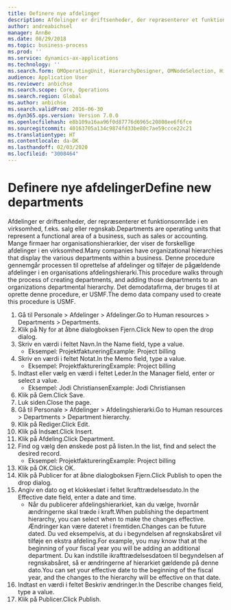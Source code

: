 ```yaml
---
title: Definere nye afdelinger
description: Afdelinger er driftsenheder, der repræsenterer et funktionsområde i en virksomhed, f.eks. salg eller regnskab.
author: andreabichsel
manager: AnnBe
ms.date: 08/29/2018
ms.topic: business-process
ms.prod: ''
ms.service: dynamics-ax-applications
ms.technology: ''
ms.search.form: OMOperatingUnit, HierarchyDesigner, OMNodeSelection, HierarchyPublishAndCloseForm
audience: Application User
ms.reviewer: anbichse
ms.search.scope: Core, Operations
ms.search.region: Global
ms.author: anbichse
ms.search.validFrom: 2016-06-30
ms.dyn365.ops.version: Version 7.0.0
ms.openlocfilehash: e8b109a16aa96f0d87776d6965c20808ee6f6fce
ms.sourcegitcommit: 40163705a134c9874fd33be80c7ae59ccce22c21
ms.translationtype: HT
ms.contentlocale: da-DK
ms.lasthandoff: 02/03/2020
ms.locfileid: "3008464"
---
```

# <a name="define-new-departments"></a><span data-ttu-id="eed22-103">Definere nye afdelinger</span><span class="sxs-lookup"><span data-stu-id="eed22-103">Define new departments</span></span>



<span data-ttu-id="eed22-104">Afdelinger er driftsenheder, der repræsenterer et funktionsområde i en virksomhed, f.eks. salg eller regnskab.</span><span class="sxs-lookup"><span data-stu-id="eed22-104">Departments are operating units that represent a functional area of a business, such as sales or accounting.</span></span> <span data-ttu-id="eed22-105">Mange firmaer har organisationshierarkier, der viser de forskellige afdelinger i en virksomhed.</span><span class="sxs-lookup"><span data-stu-id="eed22-105">Many companies have organizational hierarchies that display the various departments within a business.</span></span> <span data-ttu-id="eed22-106">Denne procedure gennemgår processen til oprettelse af afdelinger og tilføjer de pågældende afdelinger i en organisations afdelingshierarki.</span><span class="sxs-lookup"><span data-stu-id="eed22-106">This procedure walks through the process of creating departments, and adding those departments to an organizations departmental hierarchy.</span></span> <span data-ttu-id="eed22-107">Det demodatafirma, der bruges til at oprette denne procedure, er USMF.</span><span class="sxs-lookup"><span data-stu-id="eed22-107">The demo data company used to create this procedure is USMF.</span></span>

1. <span data-ttu-id="eed22-108">Gå til Personale > Afdelinger > Afdelinger.</span><span class="sxs-lookup"><span data-stu-id="eed22-108">Go to Human resources > Departments > Departments.</span></span>
2. <span data-ttu-id="eed22-109">Klik på Ny for at åbne dialogboksen Fjern.</span><span class="sxs-lookup"><span data-stu-id="eed22-109">Click New to open the drop dialog.</span></span>
3. <span data-ttu-id="eed22-110">Skriv en værdi i feltet Navn.</span><span class="sxs-lookup"><span data-stu-id="eed22-110">In the Name field, type a value.</span></span>
    * <span data-ttu-id="eed22-111">Eksempel: Projektfakturering</span><span class="sxs-lookup"><span data-stu-id="eed22-111">Example: Project billing</span></span>  
4. <span data-ttu-id="eed22-112">Skriv en værdi i feltet Notat.</span><span class="sxs-lookup"><span data-stu-id="eed22-112">In the Memo field, type a value.</span></span>
    * <span data-ttu-id="eed22-113">Eksempel: Projektfakturering</span><span class="sxs-lookup"><span data-stu-id="eed22-113">Example: Project billing</span></span>  
5. <span data-ttu-id="eed22-114">Indtast eller vælg en værdi i feltet Leder.</span><span class="sxs-lookup"><span data-stu-id="eed22-114">In the Manager field, enter or select a value.</span></span>
    * <span data-ttu-id="eed22-115">Eksempel: Jodi Christiansen</span><span class="sxs-lookup"><span data-stu-id="eed22-115">Example: Jodi Christiansen</span></span>  
6. <span data-ttu-id="eed22-116">Klik på Gem.</span><span class="sxs-lookup"><span data-stu-id="eed22-116">Click Save.</span></span>
7. <span data-ttu-id="eed22-117">Luk siden.</span><span class="sxs-lookup"><span data-stu-id="eed22-117">Close the page.</span></span>
8. <span data-ttu-id="eed22-118">Gå til Personale > Afdelinger > Afdelingshierarki.</span><span class="sxs-lookup"><span data-stu-id="eed22-118">Go to Human resources > Departments > Department hierarchy.</span></span>
9. <span data-ttu-id="eed22-119">Klik på Rediger.</span><span class="sxs-lookup"><span data-stu-id="eed22-119">Click Edit.</span></span>
10. <span data-ttu-id="eed22-120">Klik på Indsæt.</span><span class="sxs-lookup"><span data-stu-id="eed22-120">Click Insert.</span></span>
11. <span data-ttu-id="eed22-121">Klik på Afdeling.</span><span class="sxs-lookup"><span data-stu-id="eed22-121">Click Department.</span></span>
12. <span data-ttu-id="eed22-122">Find og vælg den ønskede post på listen.</span><span class="sxs-lookup"><span data-stu-id="eed22-122">In the list, find and select the desired record.</span></span>
    * <span data-ttu-id="eed22-123">Eksempel: Projektfakturering</span><span class="sxs-lookup"><span data-stu-id="eed22-123">Example: Project billing</span></span>  
13. <span data-ttu-id="eed22-124">Klik på OK.</span><span class="sxs-lookup"><span data-stu-id="eed22-124">Click OK.</span></span>
14. <span data-ttu-id="eed22-125">Klik på Publicer for at åbne dialogboksen Fjern.</span><span class="sxs-lookup"><span data-stu-id="eed22-125">Click Publish to open the drop dialog.</span></span>
15. <span data-ttu-id="eed22-126">Angiv en dato og et klokkeslæt i feltet Ikrafttrædelsesdato.</span><span class="sxs-lookup"><span data-stu-id="eed22-126">In the Effective date field, enter a date and time.</span></span>
    * <span data-ttu-id="eed22-127">Når du publicerer afdelingshierarkiet, kan du vælge, hvornår ændringerne skal træde i kraft.</span><span class="sxs-lookup"><span data-stu-id="eed22-127">When publishing the department hierarchy, you can select when to make the changes effective.</span></span> <span data-ttu-id="eed22-128">Ændringer kan være dateret i fremtiden.</span><span class="sxs-lookup"><span data-stu-id="eed22-128">Changes can be future dated.</span></span> <span data-ttu-id="eed22-129">Du ved eksempelvis, at du i begyndelsen af regnskabsåret vil tilføje en ekstra afdeling.</span><span class="sxs-lookup"><span data-stu-id="eed22-129">For example, you may know that at the beginning of your fiscal year you will be adding an additional department.</span></span> <span data-ttu-id="eed22-130">Du kan indstille ikrafttrædelsesdatoen til begyndelsen af regnskabsåret, så er ændringerne af hierarkiet gældende på denne dato.</span><span class="sxs-lookup"><span data-stu-id="eed22-130">You can set your effective date to the beginning of the fiscal year, and the changes to the hierarchy will be effective on that date.</span></span>  
16. <span data-ttu-id="eed22-131">Indtast en værdi i feltet Beskriv ændringer.</span><span class="sxs-lookup"><span data-stu-id="eed22-131">In the Describe changes field, type a value.</span></span>
17. <span data-ttu-id="eed22-132">Klik på Publicer.</span><span class="sxs-lookup"><span data-stu-id="eed22-132">Click Publish.</span></span>

